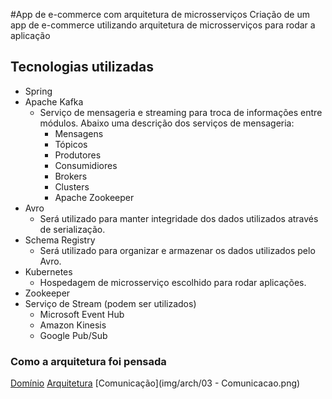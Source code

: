 #App de e-commerce com arquitetura de microsserviços
Criação de um app de e-commerce utilizando arquitetura de microsserviços para rodar a aplicação

## Tecnologias utilizadas
- Spring
- Apache Kafka
    - Serviço de mensageria e streaming para troca de informações entre módulos. Abaixo uma descrição dos serviços de mensageria:
        - Mensagens
        - Tópicos
        - Produtores
        - Consumidiores
        - Brokers
        - Clusters
        - Apache Zookeeper
- Avro
    - Será utilizado para manter integridade dos dados utilizados através de serialização.
- Schema Registry
    - Será utilizado para organizar e armazenar os dados utilizados pelo Avro.
- Kubernetes
    - Hospedagem de microsserviço escolhido para rodar aplicações.
- Zookeeper
- Serviço de Stream (podem ser utilizados)
    - Microsoft Event Hub
    - Amazon Kinesis
    - Google Pub/Sub

### Como a arquitetura foi pensada
[Domínio](https://github.com/tfalc/ComercioKuber/blob/master/img/arch/01%20-%20ecommerce.png)
[Arquitetura](https://github.com/tfalc/ComercioKuber/blob/master/img/arch/02%20-%20checkout.png)
[Comunicação](img/arch/03 - Comunicacao.png)
